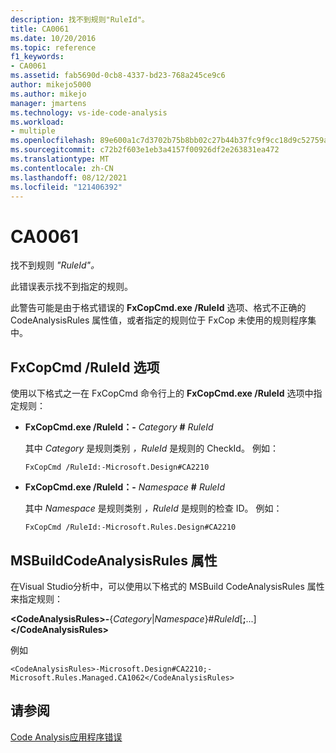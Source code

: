 ```yaml
---
description: 找不到规则"RuleId"。
title: CA0061
ms.date: 10/20/2016
ms.topic: reference
f1_keywords:
- CA0061
ms.assetid: fab5690d-0cb8-4337-bd23-768a245ce9c6
author: mikejo5000
ms.author: mikejo
manager: jmartens
ms.technology: vs-ide-code-analysis
ms.workload:
- multiple
ms.openlocfilehash: 89e600a1c7d3702b75b8bb02c27b44b37fc9f9cc18d9c52759a75881dd8f8f1d
ms.sourcegitcommit: c72b2f603e1eb3a4157f00926df2e263831ea472
ms.translationtype: MT
ms.contentlocale: zh-CN
ms.lasthandoff: 08/12/2021
ms.locfileid: "121406392"
---
```

# <a name="ca0061"></a>CA0061
找不到规则 *"RuleId"。*

此错误表示找不到指定的规则。

此警告可能是由于格式错误的 **FxCopCmd.exe /RuleId** 选项、格式不正确的 CodeAnalysisRules 属性值，或者指定的规则位于 FxCop 未使用的规则程序集中。

## <a name="fxcopcmd-ruleid-option"></a>FxCopCmd /RuleId 选项
使用以下格式之一在 FxCopCmd 命令行上的 **FxCopCmd.exe /RuleId** 选项中指定规则：

- **FxCopCmd.exe /RuleId：-** *Category* **#** *RuleId*

     其中 *Category* 是规则类别 *，RuleId* 是规则的 CheckId。 例如：

    ```
    FxCopCmd /RuleId:-Microsoft.Design#CA2210
    ```

- **FxCopCmd.exe /RuleId：-** *Namespace* **#** *RuleId*

     其中 *Namespace* 是规则类别 *，RuleId* 是规则的检查 ID。 例如：

    ```
    FxCopCmd /RuleId:-Microsoft.Rules.Design#CA2210
    ```

## <a name="msbuild-codeanalysisrules-property"></a>MSBuildCodeAnalysisRules 属性
在Visual Studio分析中，可以使用以下格式的 MSBuild CodeAnalysisRules 属性来指定规则：

**\<CodeAnalysisRules>-**{*Category*&#124;*Namespace*}#*RuleId*[**;**...]**\</CodeAnalysisRules>**

例如

```
<CodeAnalysisRules>-Microsoft.Design#CA2210;-Microsoft.Rules.Managed.CA1062</CodeAnalysisRules>
```

## <a name="see-also"></a>请参阅
[Code Analysis应用程序错误](../code-quality/code-analysis-application-errors.md)
